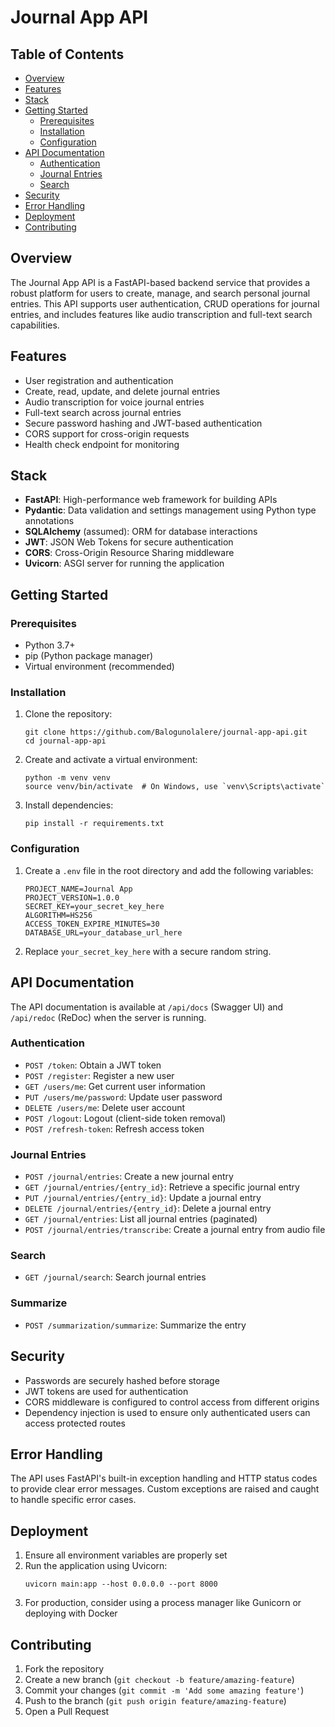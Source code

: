 # Journal App API

## Table of Contents
- [Overview](#overview)
- [Features](#features)
- [Stack](#stack)
- [Getting Started](#getting-started)
  - [Prerequisites](#prerequisites)
  - [Installation](#installation)
  - [Configuration](#configuration)
- [API Documentation](#api-documentation)
  - [Authentication](#authentication)
  - [Journal Entries](#journal-entries)
  - [Search](#search)
- [Security](#security)
- [Error Handling](#error-handling)
- [Deployment](#deployment)
- [Contributing](#contributing)

## Overview

The Journal App API is a FastAPI-based backend service that provides a robust platform for users to create, manage, and search personal journal entries. This API supports user authentication, CRUD operations for journal entries, and includes features like audio transcription and full-text search capabilities.

## Features

- User registration and authentication
- Create, read, update, and delete journal entries
- Audio transcription for voice journal entries
- Full-text search across journal entries
- Secure password hashing and JWT-based authentication
- CORS support for cross-origin requests
- Health check endpoint for monitoring

## Stack

- **FastAPI**: High-performance web framework for building APIs
- **Pydantic**: Data validation and settings management using Python type annotations
- **SQLAlchemy** (assumed): ORM for database interactions
- **JWT**: JSON Web Tokens for secure authentication
- **CORS**: Cross-Origin Resource Sharing middleware
- **Uvicorn**: ASGI server for running the application

## Getting Started

### Prerequisites

- Python 3.7+
- pip (Python package manager)
- Virtual environment (recommended)

### Installation

1. Clone the repository:
   ```
   git clone https://github.com/Balogunolalere/journal-app-api.git
   cd journal-app-api
   ```

2. Create and activate a virtual environment:
   ```
   python -m venv venv
   source venv/bin/activate  # On Windows, use `venv\Scripts\activate`
   ```

3. Install dependencies:
   ```
   pip install -r requirements.txt
   ```

### Configuration

1. Create a `.env` file in the root directory and add the following variables:
   ```
   PROJECT_NAME=Journal App
   PROJECT_VERSION=1.0.0
   SECRET_KEY=your_secret_key_here
   ALGORITHM=HS256
   ACCESS_TOKEN_EXPIRE_MINUTES=30
   DATABASE_URL=your_database_url_here
   ```

2. Replace `your_secret_key_here` with a secure random string.

## API Documentation

The API documentation is available at `/api/docs` (Swagger UI) and `/api/redoc` (ReDoc) when the server is running.

### Authentication

- `POST /token`: Obtain a JWT token
- `POST /register`: Register a new user
- `GET /users/me`: Get current user information
- `PUT /users/me/password`: Update user password
- `DELETE /users/me`: Delete user account
- `POST /logout`: Logout (client-side token removal)
- `POST /refresh-token`: Refresh access token

### Journal Entries

- `POST /journal/entries`: Create a new journal entry
- `GET /journal/entries/{entry_id}`: Retrieve a specific journal entry
- `PUT /journal/entries/{entry_id}`: Update a journal entry
- `DELETE /journal/entries/{entry_id}`: Delete a journal entry
- `GET /journal/entries`: List all journal entries (paginated)
- `POST /journal/entries/transcribe`: Create a journal entry from audio file

### Search

- `GET /journal/search`: Search journal entries

### Summarize

- `POST /summarization/summarize`: Summarize the entry

## Security

- Passwords are securely hashed before storage
- JWT tokens are used for authentication
- CORS middleware is configured to control access from different origins
- Dependency injection is used to ensure only authenticated users can access protected routes

## Error Handling

The API uses FastAPI's built-in exception handling and HTTP status codes to provide clear error messages. Custom exceptions are raised and caught to handle specific error cases.

## Deployment

1. Ensure all environment variables are properly set
2. Run the application using Uvicorn:
   ```
   uvicorn main:app --host 0.0.0.0 --port 8000
   ```
3. For production, consider using a process manager like Gunicorn or deploying with Docker

## Contributing

1. Fork the repository
2. Create a new branch (`git checkout -b feature/amazing-feature`)
3. Commit your changes (`git commit -m 'Add some amazing feature'`)
4. Push to the branch (`git push origin feature/amazing-feature`)
5. Open a Pull Request
